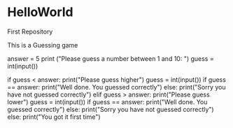 # HelloWorld
First Repository

This is a Guessing game

answer = 5
print ("Please guess a number between 1 and 10: ")
guess = int(input())

if guess < answer:
    print("Please guess higher")
    guess = int(input())
    if guess == answer:
        print("Well done. You guessed correctly")
    else:
        print("Sorry you have not guessed correctly")
elif guess > answer:
    print("Please guess lower")
    guess = int(input())
    if guess == answer:
        print("Well done. You guessed correctly")
    else:
        print("Sorry you have not guessed correctly")
else:
    print("You got it first time")
